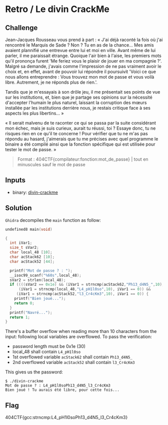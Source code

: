 # Retro / Le divin CrackMe

## Challenge
Jean-Jacques Rousseau vous prend à part : « J'ai déjà raconté la fois où j'ai rencontré le Marquis de Sade ? Non ? Tu en as de la chance... Mes amis avaient plannifié une entrevue entre lui et moi en ville. Avant même de lui parler, il me paraissait étrange. Quoique l'air bien à l'aise, les premiers mots qu'il prononça furent 'Me feriez vous le plaisir de jouer en ma compagnie ?'. Malgré sa demande, j'avais comme l'impression de ne pas vraiment avoir le choix et, en effet, avant de pouvoir lui répondre il poursuivit 'Voici ce que nous allons entreprendre : Vous trouvez mon mot de passe et vous voilà libre. Autrement, je ne réponds plus de rien.'.

Tandis que je m'essayais à son drôle jeu, il me présentait ses points de vue sur les institutions, et, bien que je partage ses opinions sur la nécessité d'accepter l'humain le plus naturel, laissant la corruption des mœurs installée par les institutions derrière nous, je restais critique face à ses aspects les plus libertins... »

« Il serait malvenu de te raconter ce qui se passa par la suite considérant mon échec, mais je suis curieux, aurait tu réussi, toi ? Essaye donc, tu ne risques rien en ce qu'il te concerne ! Pour vérifier que tu ne m'as pas répondu au hasard, j'aimerais que tu me précises avec quel programme le binaire a été compilé ainsi que la fonction spécifique qui est utilisée pour tester le mot de passe. »

> Format : 404CTF{compilateur:fonction:mot_de_passe} | tout en minuscules sauf le mot de passe

## Inputs
- binary: [divin-crackme](./divin-crackme)


## Solution
`Ghidra` decompiles the `main` function as follow:


```c
undefined8 main(void)

{
  int iVar1;
  size_t sVar2;
  char local_48 [10];
  char acStack62 [10];
  char acStack52 [44];

  printf("Mot de passe ? : ");
  __isoc99_scanf("%60s",local_48);
  sVar2 = strlen(local_48);
  if ((((sVar2 == 0x1e) && (iVar1 = strncmp(acStack62,"Ph13_d4N5_",10), iVar1 == 0)) &&
      (iVar1 = strncmp(local_48,"L4_pH1l0so",10), iVar1 == 0)) &&
     (iVar1 = strncmp(acStack52,"l3_Cr4cKm3",10), iVar1 == 0)) {
    printf("Bien joué...");
    return 0;
  }
  printf("Navré...");
  return 1;
}
```
There's a buffer overflow when reading more than 10 characters from the input: following local variables are overflowed. To pass the verification:
- password length must be 0x1e (30)
- local_48 shall contain `L4_pH1l0so`
- 1st overflowed variable `acStack62` shall contain `Ph13_d4N5_`
- 2nd overflowed variable `acStack52` shall contain `l3_Cr4cKm3`

This gives us the password:

```console
$ ./divin-crackme
Mot de passe ? : L4_pH1l0soPh13_d4N5_l3_Cr4cKm3
Bien joué ! Tu aurais été libre, pour cette fois...                                                                  
```

## Flag
404CTF{gcc:strncmp:L4_pH1l0soPh13_d4N5_l3_Cr4cKm3}
